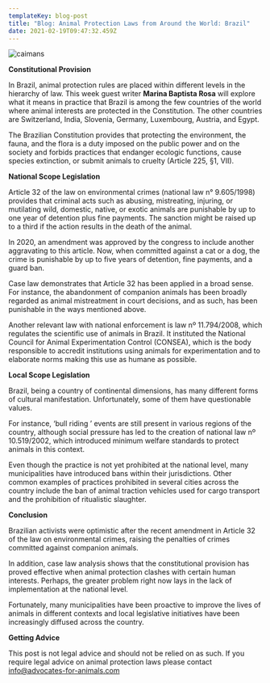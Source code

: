 ```yaml
---
templateKey: blog-post
title: "Blog: Animal Protection Laws from Around the World: Brazil"
date: 2021-02-19T09:47:32.459Z
---
```

![caimans](/img/caimans-blank-.jpg)

**Constitutional Provision**

In Brazil, animal protection rules are placed within different levels in the hierarchy of law. This week guest writer **Marina Baptista Rosa** will explore what it means in practice that Brazil is among the few countries of the world where animal interests are protected in the Constitution. The other countries are Switzerland, India, Slovenia, Germany, Luxembourg, Austria, and Egypt.

The Brazilian Constitution provides that protecting the environment, the fauna, and the flora is a duty imposed on the public power and on the society and forbids practices that endanger ecologic functions, cause species extinction, or submit animals to cruelty (Article 225, §1, VII).

**National Scope Legislation**

Article 32 of the law on environmental crimes (national law n° 9.605/1998) provides that criminal acts such as abusing, mistreating, injuring, or mutilating wild, domestic, native, or exotic animals are punishable by up to one year of detention plus fine payments. The sanction might be raised up to a third if the action results in the death of the animal.

In 2020, an amendment was approved by the congress to include another aggravating to this article. Now, when committed against a cat or a dog, the crime is punishable by up to five years of detention, fine payments, and a guard ban.

Case law demonstrates that Article 32 has been applied in a broad sense. For instance, the abandonment of companion animals has been broadly regarded as animal mistreatment in court decisions, and as such, has been punishable in the ways mentioned above.

Another relevant law with national enforcement is law nº 11.794/2008, which regulates the scientific use of animals in Brazil. It instituted the National Council for Animal Experimentation Control (CONSEA), which is the body responsible to accredit institutions using animals for experimentation and to elaborate norms making this use as humane as possible.

**Local Scope Legislation**

Brazil, being a country of continental dimensions, has many different forms of cultural manifestation. Unfortunately, some of them have questionable values.

For instance, ‘bull riding ’ events are still present in various regions of the country, although social pressure has led to the creation of national law nº 10.519/2002, which introduced minimum welfare standards to protect animals in this context.

Even though the practice is not yet prohibited at the national level, many municipalities have introduced bans within their jurisdictions. Other common examples of practices prohibited in several cities across the country include the ban of animal traction vehicles used for cargo transport and the prohibition of ritualistic slaughter.

**Conclusion**

Brazilian activists were optimistic after the recent amendment in Article 32 of the law on environmental crimes, raising the penalties of crimes committed against companion animals.

In addition, case law analysis shows that the constitutional provision has proved effective when animal protection clashes with certain human interests. Perhaps, the greater problem right now lays in the lack of implementation at the national level.

Fortunately, many municipalities have been proactive to improve the lives of animals in different contexts and local legislative initiatives have been increasingly diffused across the country.

**Getting Advice**

This post is not legal advice and should not be relied on as such. If you require legal advice on animal protection laws please contact info@advocates-for-animals.com